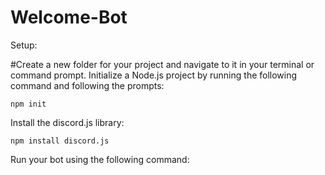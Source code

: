 # Welcome-Bot
Setup:

#Create a new folder for your project and navigate to it in your terminal or command prompt.
Initialize a Node.js project by running the following command and following the prompts:
```
npm init

```
Install the discord.js library:
```
npm install discord.js

```
Run your bot using the following command:
```node bot.js
```
